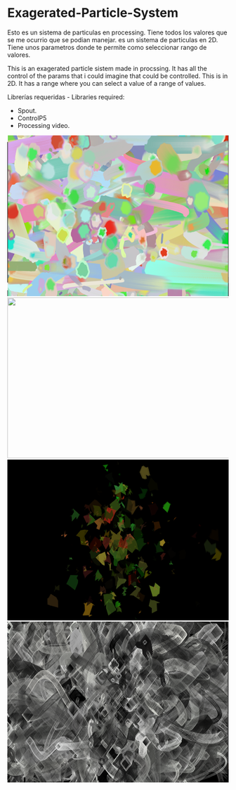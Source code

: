 # Exagerated-Particle-System

Esto es un sistema de particulas en processing. Tiene todos los valores que se me ocurrio que se podian manejar. es un sistema de particulas en 2D. Tiene unos parametros donde te permite como seleccionar rango de valores.


This is an exagerated particle sistem made in procssing. It has all the control of the params that i could imagine that could be controlled. This is in 2D. It has a range where you can select a value of a range of values. 

Librerías requeridas - Libraries required: 
  
  <ul>
    <li>Spout.</li> 
    <li>ControlP5</li>
    <li>Processing video.</li>
  </ul>
 <img src="https://github.com/jpupper/Exagerated-Particle-System/blob/master/Untitled-4.png" width="640" height="366"/>
 <img src="https://github.com/jpupper/Exagerated-Particle-System/blob/master/Untitled-5.png" width="640" height="366"/>
 <img src="https://github.com/jpupper/Exagerated-Particle-System/blob/master/Untitled-7.png" width="640" height="366"/>
 <img src="https://github.com/jpupper/Exagerated-Particle-System/blob/master/Untitled-8.png" width="640" height="366"/>

